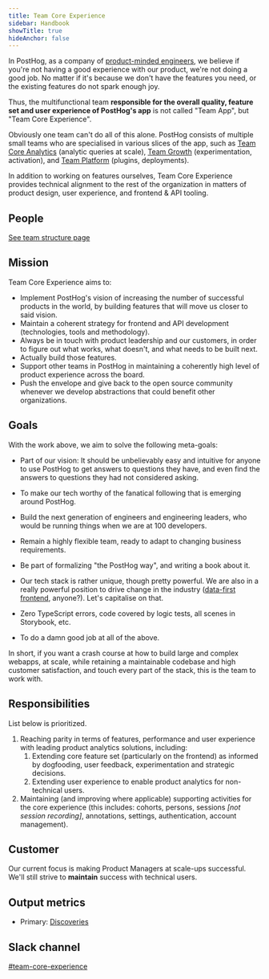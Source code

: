 ```yaml
---
title: Team Core Experience
sidebar: Handbook
showTitle: true
hideAnchor: false
---
```


In PostHog, as a company of [product-minded engineers](/blog/turning-engineers-into-product-people), we believe if you're 
not having a good experience with our product, we're not doing a good job. No matter if it's because we don't have the 
features you need, or the existing features do not spark enough joy.

Thus, the multifunctional team **responsible for the overall quality, feature set and user experience of PostHog's app** 
is not called "Team App", but "Team Core Experience".

Obviously one team can't do all of this alone. PostHog consists of multiple small teams who are specialised in various
slices of the app, such as [Team Core Analytics](/handbook/people/team-structure/core-analytics) (analytic queries at scale), 
[Team Growth](/handbook/people/team-structure/growth-engineering) (experimentation, activation), and 
[Team Platform](/handbook/people/team-structure/platform) (plugins, deployments). 

In addition to working on features ourselves, Team Core Experience provides technical alignment to the rest of the 
organization in matters of product design, user experience, and frontend & API tooling.

## People

[See team structure page](/handbook/people/team-structure/team-structure)

## Mission

Team Core Experience aims to:

- Implement PostHog's vision of increasing the number of successful products in the world, by building features that will move us closer to said vision.
- Maintain a coherent strategy for frontend and API development (technologies, tools and methodology).
- Always be in touch with product leadership and our customers, in order to figure out what works, what doesn't, and what needs to be built next.
- Actually build those features.
- Support other teams in PostHog in maintaining a coherently high level of product experience across the board.
- Push the envelope and give back to the open source community whenever we develop abstractions that could benefit other organizations.

## Goals

With the work above, we aim to solve the following meta-goals:

- Part of our vision: It should be unbelievably easy and intuitive for anyone to use PostHog to get answers to  questions they have, and even find the answers to questions they had not considered asking.

- To make our tech worthy of the fanatical following that is emerging around PostHog.
- Build the next generation of engineers and engineering leaders, who would be running things when we are at 100 developers.
- Remain a highly flexible team, ready to adapt to changing business requirements.
- Be part of formalizing "the PostHog way", and writing a book about it.
- Our tech stack is rather unique, though pretty powerful. We are also in a really powerful position to drive change in the industry ([data-first frontend](https://kea.js.org/blog/data-first-frontend-revolution), anyone?). Let's capitalise on that.
- Zero TypeScript errors, code covered by logic tests, all scenes in Storybook, etc.
- To do a damn good job at all of the above.

In short, if you want a crash course at how to build large and complex webapps, at scale, while retaining a maintainable codebase and high customer satisfaction, and touch every part of the stack, this is the team to work with.



## Responsibilities
List below is prioritized.

1. Reaching parity in terms of features, performance and user experience with leading product analytics solutions, including:
   1. Extending core feature set (particularly on the frontend) as informed by dogfooding, user feedback, experimentation and strategic decisions.
   2. Extending user experience to enable product analytics for non-technical users. 
2. Maintaining (and improving where applicable) supporting activities for the core experience (this includes: cohorts, persons, sessions *[not session recording]*, annotations, settings, authentication, account management). 


## Customer
Our current focus is making Product Managers at scale-ups successful.
We'll still strive to **maintain** success with technical users.

## Output metrics

- Primary: [Discoveries](https://app.posthog.com/insights/O4R-Frza?events=%5B%5D&actions=%5B%7B%22id%22%3A%2210784%22%2C%22math%22%3A%22total%22%2C%22name%22%3A%22Discoveries%22%2C%22type%22%3A%22actions%22%2C%22order%22%3A0%7D%5D&display=ActionsLineGraph&insight=TRENDS&interval=week&date_from=-90d&new_entity=%5B%5D&properties=%5B%5D&breakdown_type&filter_test_accounts=true#fromDashboard=20464)

## Slack channel

[#team-core-experience](https://posthog.slack.com/messages/team-core-experience)
